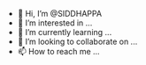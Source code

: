 - 👋 Hi, I’m @SIDDHAPPA
- 👀 I’m interested in ...
- 🌱 I’m currently learning ...
- 💞️ I’m looking to collaborate on ...
- 📫 How to reach me ...

<!---
SIDDHAPPA/SIDDHAPPA is a ✨ special ✨ repository because its `README.md` (this file) appears on your GitHub profile.
You can click the Preview link to take a look at your changes.
--->
